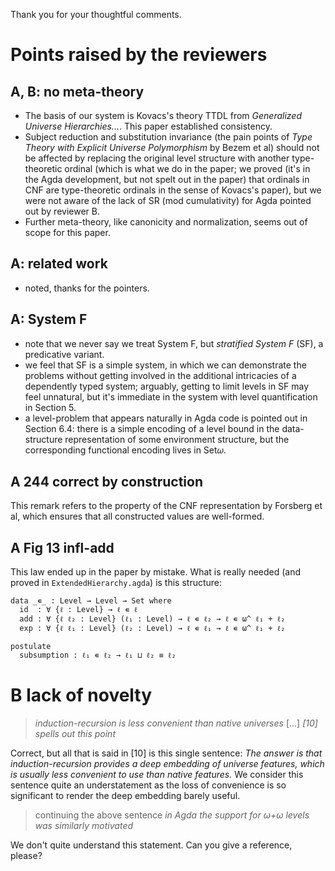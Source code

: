 Thank you for your thoughtful comments.

# Points raised by the reviewers

## A, B: no meta-theory

* The basis of our system is Kovacs's theory TTDL from *Generalized Universe Hierarchies...*. This paper established consistency.
* Subject reduction and substitution invariance (the pain points of *Type Theory with Explicit Universe Polymorphism* by Bezem et al) should not be affected by replacing the original level structure with another type-theoretic ordinal (which is what we do in the paper; we proved (it's in the Agda development, but not spelt out in the paper) that ordinals in CNF are type-theoretic ordinals in the sense of Kovacs's paper), but we were not aware of the lack of SR (mod cumulativity) for Agda pointed out by reviewer B.
* Further meta-theory, like canonicity and normalization, seems out of scope for this paper.

## A: related work

* noted, thanks for the pointers.

## A: System F

* note that we never say we treat System F, but *stratified System F* (SF), a predicative variant.
* we feel that SF is a simple system, in which we can demonstrate the problems without getting involved in the additional intricacies of a dependently typed system; arguably, getting to limit levels in SF may feel unnatural, but it's immediate in the system with level quantification in Section 5.
* a level-problem that appears naturally in Agda code is pointed out in Section 6.4: there is a simple encoding of a level bound in the data-structure representation of some environment structure, but the corresponding functional encoding lives in Set𝜔.

## A 244 correct by construction

This remark refers to the property of the CNF representation by Forsberg et al, which ensures that all constructed values are well-formed. 

## A Fig 13 infl-add

This law ended up in the paper by mistake. What is really needed (and proved in `ExtendedHierarchy.agda`) is this
structure:
```
data _∊_ : Level → Level → Set where
  id  : ∀ {ℓ : Level} → ℓ ∊ ℓ
  add : ∀ {ℓ ℓ₂ : Level} (ℓ₁ : Level) → ℓ ∊ ℓ₂ → ℓ ∊ ω^ ℓ₁ + ℓ₂ 
  exp : ∀ {ℓ ℓ₁ : Level} (ℓ₂ : Level) → ℓ ∊ ℓ₁ → ℓ ∊ ω^ ℓ₁ + ℓ₂

postulate
  subsumption : ℓ₁ ∊ ℓ₂ → ℓ₁ ⊔ ℓ₂ ≡ ℓ₂
```

# B lack of novelty

> *induction-recursion is less convenient than native universes* [...] *[10] spells out this point*

Correct, but all that is said in [10] is this single sentence: *The answer is that induction-recursion provides a deep embedding of universe features, which is usually less convenient to use than native features.*
We consider this sentence quite an understatement as the loss of convenience is so significant to render the deep embedding barely useful.

> continuing the above sentence *in Agda the support for ω+ω levels was similarly motivated*

We don't quite understand this statement. Can you give a reference, please?


